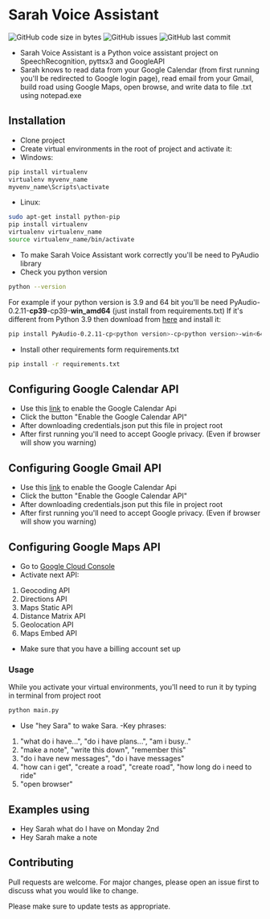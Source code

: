 # Sarah Voice Assistant
![GitHub code size in bytes](https://img.shields.io/github/languages/code-size/dannycrief/python-voice-assistant)
![GitHub issues](https://img.shields.io/github/issues/dannycrief/python-voice-assistant)
![GitHub last commit](https://img.shields.io/github/last-commit/dannycrief/python-voice-assistant)
- Sarah Voice Assistant is a Python voice assistant project on SpeechRecognition, pyttsx3 and GoogleAPI
- Sarah knows to read data from your Google Calendar (from first running you'll be redirected to Google login page), read email from your Gmail, build road using Google Maps, open browse, and write data to file .txt using notepad.exe

## Installation
- Clone project
- Create virtual environments in the root of project and activate it:
- Windows:
```bash
pip install virtualenv
virtualenv myvenv_name
myvenv_name\Scripts\activate
```
- Linux:
```bash
sudo apt-get install python-pip
pip install virtualenv
virtualenv virtualenv_name
source virtualenv_name/bin/activate
```
- To make Sarah Voice Assistant work correctly you'll be need to PyAudio library
- Check you python version
```bash
python --version
```
For example if your python version is 3.9 and 64 bit you'll be need PyAudio-0.2.11-<b>cp39</b>-cp39-<b>win_amd64</b> (just install from requirements.txt)
If it's different from Python 3.9 then download from [here](https://www.lfd.uci.edu/~gohlke/pythonlibs/#pyaudio) and install it:
```bash
pip install PyAudio-0.2.11-cp<python version>-cp<python version>-win<64 or 32 bit>.whl
```
- Install other requirements form requirements.txt
```bash
pip install -r requirements.txt
```
## Configuring Google Calendar API
- Use this [link](https://developers.google.com/calendar/quickstart/python) to enable the Google Calendar Api
- Click the button "Enable the Google Calendar API"
- After downloading credentials.json put this file in project root
- After first running you'll need to accept Google privacy. (Even if browser will show you warning)

## Configuring Google  Gmail API
- Use this [link](https://developers.google.com/gmail/api/quickstart/python) to enable the Google Calendar Api
- Click the button "Enable the Google Calendar API"
- After downloading credentials.json put this file in project root
- After first running you'll need to accept Google privacy. (Even if browser will show you warning)

## Configuring Google  Maps API
- Go to [Google Cloud Console](https://console.cloud.google.com/)
- Activate next API:
1. Geocoding API
2. Directions API
3. Maps Static API
4. Distance Matrix API
5. Geolocation API
6. Maps Embed API
- Make sure that you have a billing account set up

### Usage
While you activate your virtual environments, you'll need to run it by typing in terminal from project root
```bash
python main.py
```
- Use "hey Sara" to wake Sara.
-Key phrases:
 1. "what do i have...", "do i have plans...", "am i busy.."
 2. "make a note", "write this down", "remember this"
 3. "do i have new messages", "do i have messages"
 4. "how can i get", "create a road", "create road", "how long do i need to ride"
 5. "open browser"
## Examples using
- Hey Sarah what do I have on Monday 2nd
- Hey Sarah make a note
## Contributing
Pull requests are welcome. For major changes, please open an issue first to discuss what you would like to change.

Please make sure to update tests as appropriate.
